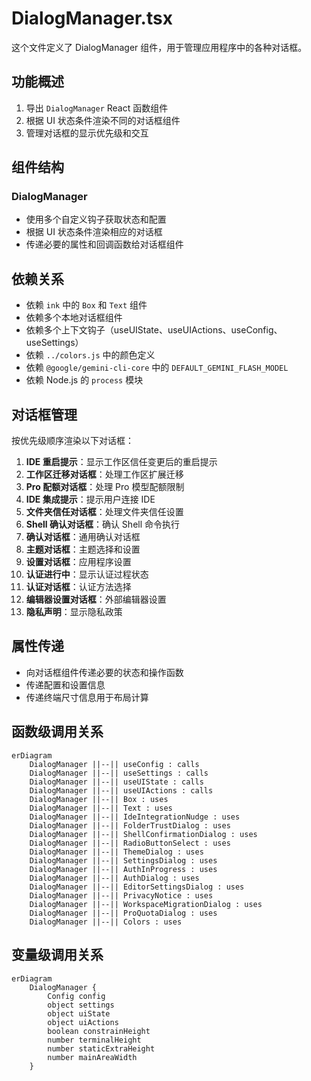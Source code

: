 # DialogManager.tsx

这个文件定义了 DialogManager 组件，用于管理应用程序中的各种对话框。

## 功能概述

1. 导出 `DialogManager` React 函数组件
2. 根据 UI 状态条件渲染不同的对话框组件
3. 管理对话框的显示优先级和交互

## 组件结构

### DialogManager
- 使用多个自定义钩子获取状态和配置
- 根据 UI 状态条件渲染相应的对话框
- 传递必要的属性和回调函数给对话框组件

## 依赖关系

- 依赖 `ink` 中的 `Box` 和 `Text` 组件
- 依赖多个本地对话框组件
- 依赖多个上下文钩子（useUIState、useUIActions、useConfig、useSettings）
- 依赖 `../colors.js` 中的颜色定义
- 依赖 `@google/gemini-cli-core` 中的 `DEFAULT_GEMINI_FLASH_MODEL`
- 依赖 Node.js 的 `process` 模块

## 对话框管理

按优先级顺序渲染以下对话框：

1. **IDE 重启提示**：显示工作区信任变更后的重启提示
2. **工作区迁移对话框**：处理工作区扩展迁移
3. **Pro 配额对话框**：处理 Pro 模型配额限制
4. **IDE 集成提示**：提示用户连接 IDE
5. **文件夹信任对话框**：处理文件夹信任设置
6. **Shell 确认对话框**：确认 Shell 命令执行
7. **确认对话框**：通用确认对话框
8. **主题对话框**：主题选择和设置
9. **设置对话框**：应用程序设置
10. **认证进行中**：显示认证过程状态
11. **认证对话框**：认证方法选择
12. **编辑器设置对话框**：外部编辑器设置
13. **隐私声明**：显示隐私政策

## 属性传递

- 向对话框组件传递必要的状态和操作函数
- 传递配置和设置信息
- 传递终端尺寸信息用于布局计算

## 函数级调用关系

```mermaid
erDiagram
    DialogManager ||--|| useConfig : calls
    DialogManager ||--|| useSettings : calls
    DialogManager ||--|| useUIState : calls
    DialogManager ||--|| useUIActions : calls
    DialogManager ||--|| Box : uses
    DialogManager ||--|| Text : uses
    DialogManager ||--|| IdeIntegrationNudge : uses
    DialogManager ||--|| FolderTrustDialog : uses
    DialogManager ||--|| ShellConfirmationDialog : uses
    DialogManager ||--|| RadioButtonSelect : uses
    DialogManager ||--|| ThemeDialog : uses
    DialogManager ||--|| SettingsDialog : uses
    DialogManager ||--|| AuthInProgress : uses
    DialogManager ||--|| AuthDialog : uses
    DialogManager ||--|| EditorSettingsDialog : uses
    DialogManager ||--|| PrivacyNotice : uses
    DialogManager ||--|| WorkspaceMigrationDialog : uses
    DialogManager ||--|| ProQuotaDialog : uses
    DialogManager ||--|| Colors : uses
```

## 变量级调用关系

```mermaid
erDiagram
    DialogManager {
        Config config
        object settings
        object uiState
        object uiActions
        boolean constrainHeight
        number terminalHeight
        number staticExtraHeight
        number mainAreaWidth
    }
```